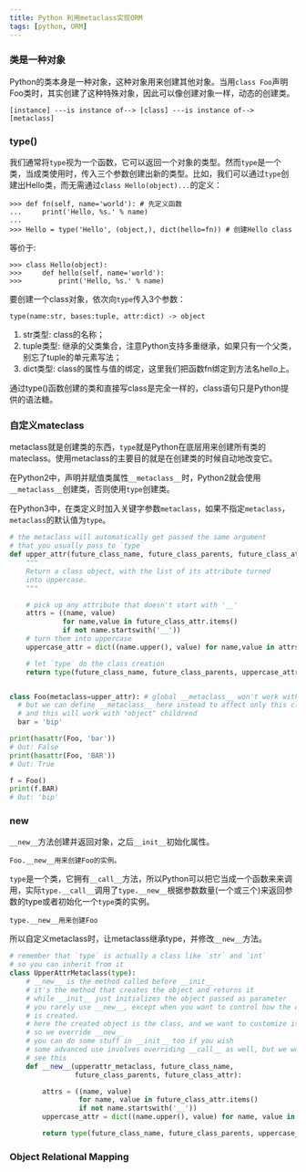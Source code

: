 ```yaml
---
title: Python 利用metaclass实现ORM
tags: [python, ORM]
---
```


### 类是一种对象

Python的类本身是一种对象，这种对象用来创建其他对象。当用`class Foo`声明Foo类时，其实创建了这种特殊对象，因此可以像创建对象一样，动态的创建类。

    [instance] ---is instance of--> [class] ---is instance of--> [metaclass]

### type()

我们通常将`type`视为一个函数，它可以返回一个对象的类型。然而`type`是一个类，当成类使用时，传入三个参数创建出新的类型。比如，我们可以通过`type`创建出Hello类，而无需通过`class Hello(object)...`的定义：

    >>> def fn(self, name='world'): # 先定义函数
    ...     print('Hello, %s.' % name)
    ...
    >>> Hello = type('Hello', (object,), dict(hello=fn)) # 创建Hello class

等价于:

    >>> class Hello(object):
    >>>     def hello(self, name='world'):
    >>>         print('Hello, %s.' % name)


要创建一个class对象，依次向`type`传入3个参数：

    type(name:str, bases:tuple, attr:dict) -> object

1. str类型: class的名称；
2. tuple类型: 继承的父类集合，注意Python支持多重继承，如果只有一个父类，别忘了tuple的单元素写法；
3. dict类型: class的属性与值的绑定，这里我们把函数fn绑定到方法名hello上。

通过type()函数创建的类和直接写class是完全一样的，class语句只是Python提供的语法糖。

### 自定义mateclass

metaclass就是创建类的东西，`type`就是Python在底层用来创建所有类的mateclass。使用metaclass的主要目的就是在创建类的时候自动地改变它。

在Python2中，声明并赋值类属性`__metaclass__`时，Python2就会使用`__metaclass__`创建类，否则使用`type`创建类。

在Python3中，在类定义时加入关键字参数`metaclass`，如果不指定`metaclass`，`metaclass`的默认值为`type`。

``` python
# the metaclass will automatically get passed the same argument
# that you usually pass to `type`
def upper_attr(future_class_name, future_class_parents, future_class_attr):
    """
    Return a class object, with the list of its attribute turned
    into uppercase.
    """

    # pick up any attribute that doesn't start with '__'
    attrs = ((name, value)
             for name,value in future_class_attr.items()
             if not name.startswith('__'))
    # turn them into uppercase
    uppercase_attr = dict((name.upper(), value) for name,value in attrs)

    # let `type` do the class creation
    return type(future_class_name, future_class_parents, uppercase_attr)


class Foo(metaclass=upper_attr): # global __metaclass__ won't work with "object" though
  # but we can define __metaclass__ here instead to affect only this class
  # and this will work with "object" childrend
  bar = 'bip'

print(hasattr(Foo, 'bar'))
# Out: False
print(hasattr(Foo, 'BAR'))
# Out: True

f = Foo()
print(f.BAR)
# Out: 'bip'
```

### __new__

`__new__`方法创建并返回对象，之后`__init__`初始化属性。

    Foo.__new__用来创建Foo的实例。

`type`是一个类，它拥有`__call__`方法，所以Python可以把它当成一个函数来来调用，实际`type.__call__`调用了`type.__new__`根据参数数量(一个或三个)来返回参数的type或者初始化一个`type`类的实例。

    type.__new__用来创建Foo

所以自定义metaclass时，让metaclass继承type，并修改`__new__`方法。

``` python
# remember that `type` is actually a class like `str` and `int`
# so you can inherit from it
class UpperAttrMetaclass(type):
    # __new__ is the method called before __init__
    # it's the method that creates the object and returns it
    # while __init__ just initializes the object passed as parameter
    # you rarely use __new__, except when you want to control how the object
    # is created.
    # here the created object is the class, and we want to customize it
    # so we override __new__
    # you can do some stuff in __init__ too if you wish
    # some advanced use involves overriding __call__ as well, but we won't
    # see this
    def __new__(upperattr_metaclass, future_class_name,
                future_class_parents, future_class_attr):

        attrs = ((name, value)
                 for name, value in future_class_attr.items()
                 if not name.startswith('__'))
        uppercase_attr = dict((name.upper(), value) for name, value in attrs)

        return type(future_class_name, future_class_parents, uppercase_attr)
```

### Object Relational Mapping


